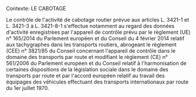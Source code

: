Contexte: LE CABOTAGE

Le contrôle de l'activité de cabotage routier prévue aux articles L. 3421-1 et L. 3421-3 à L. 3421-8-1 s'effectue notamment au regard des données d'activité enregistrées par l'appareil de contrôle prévu par le règlement (UE) n° 165/2014 du Parlement européen et du Conseil du 4 février 2014 relatif aux tachygraphes dans les transports routiers, abrogeant le règlement (CEE) n° 3821/85 du Conseil concernant l'appareil de contrôle dans le domaine des transports par route et modifiant le règlement (CE) n° 561/2006 du Parlement européen et du Conseil relatif à l'harmonisation de certaines dispositions de la législation sociale dans le domaine des transports par route et par l'accord européen relatif au travail des équipages des véhicules effectuant des transports internationaux par route du 1er juillet 1970.